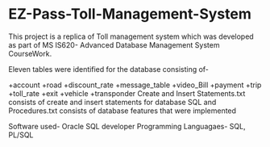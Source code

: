 # EZ-Pass-Toll-Management-System
This project is a replica of Toll management system which was developed as part of MS IS620- Advanced Database Management System CourseWork.

Eleven tables were identified for the database consisting of-

 +account
 +road
 +discount_rate 
 +message_table
 +video_Bill 
 +payment 
 +trip 
 +toll_rate 
 +exit 
 +vehicle 
 +transponder 
 Create and Insert Statements.txt consists of create and insert statements for database 
 SQL and Procedures.txt consists of database features that were implemented
 
Software used- Oracle SQL developer
Programming Languagaes- SQL, PL/SQL
